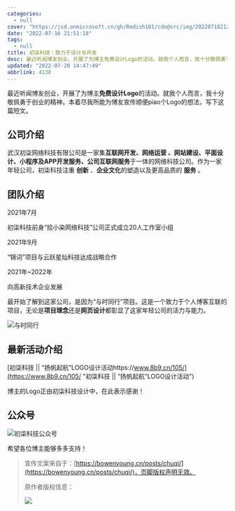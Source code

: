 ```yaml
---
categories:
  - null
cover: "https://jsd.onmicrosoft.cn/gh/Redish101/cdn@src/img/20220718212150.png"
date: "2022-07-16 21:51:18"
tags:
  - null
title: 初柒科技：致力于设计与开发
desc: 最近听闻博友创业，开展了为博主免费设计Logo的活动。就我个人而言，我十分敬佩勇于创业的精神。本着尽我所能为博友宣传顺便piao个Logo的想法，写下这篇短文。
updated: "2022-07-20 14:47:49"
abbrlink: 4138
---
```


最近听闻博友创业，开展了为博主**免费设计Logo**的活动。就我个人而言，我十分敬佩勇于创业的精神。本着尽我所能为博友宣传顺便piao个Logo的想法，写下这篇短文。

## 公司介绍

武汉初柒网络科技有限公司是一家集**互联网开发、网络运营 、网站建设、平面设计、小程序及APP开发服务、公司互联网服务**于一体的网络科技公司。作为一家年轻公司，初柒科技注重 **创新** 、**企业文化**的塑造以及更高品质的 **服务** 。

## 团队介绍

2021年7月

初柒科技前身“拾小染网络科技”公司正式成立20人工作室小组

2021年9月

“锦词”项目与云跃星灿科技达成战略合作

2021年~2022年

向高新技术企业发展

最开始了解到这家公司，是因为“与时同行”项目。这是一个致力于个人博客互联的项目，无论是**项目理念**还是**网页设计**都彰显了这家年轻公司的活力与能力。

![与时同行](https://oc.arcitcgn.cn/2022/07/16/62d20d4104dd0.png)

## 最新活动介绍

[初柒科技 || “扬帆起航”LOGO设计活动https://www.8b9.cn/105/](https://www.8b9.cn/105/ "初柒科技 || “扬帆起航”LOGO设计活动")

博主的Logo正由初柒科技设计中，在此表示感谢！

## 公众号

![初柒科技公众号](https://oc.arcitcgn.cn/2022/07/16/62d20f37d520c.jpg)

希望各位博主能够多多支持！

> 宣传文案来自于：[https://bowenyoung.cn/posts/chuqi/](https://bowenyoung.cn/posts/chuqi/)，页脚版权声明无效。
>
> 原作者版权信息：
>
> ![](https://jsd.onmicrosoft.cn/gh/Redish101/cdn@src/img/20220716222002.png)
